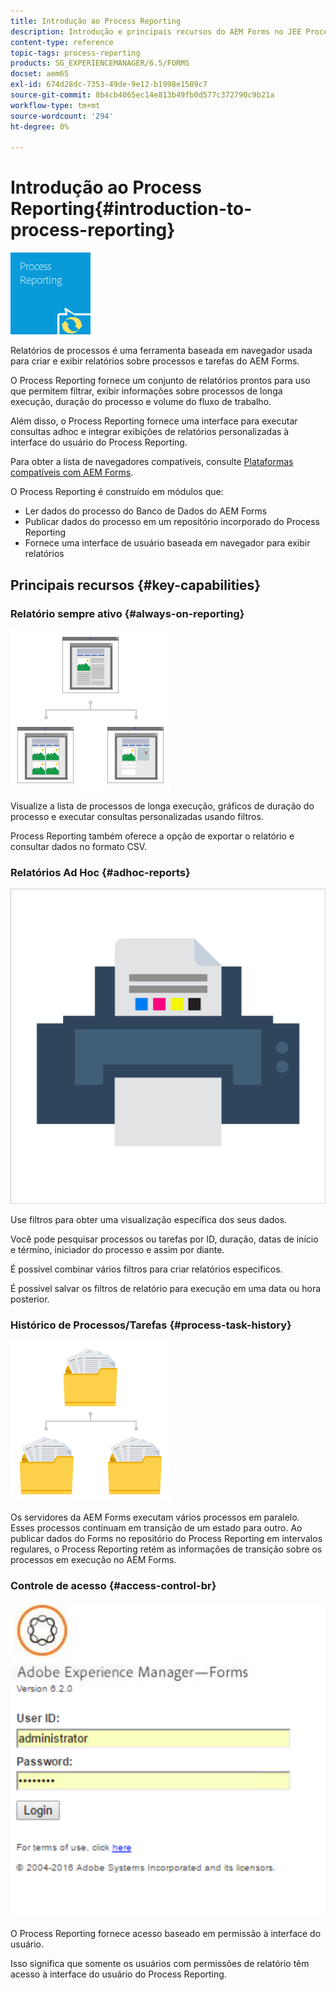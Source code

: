 ```yaml
---
title: Introdução ao Process Reporting
description: Introdução e principais recursos do AEM Forms no JEE Process Reporting
content-type: reference
topic-tags: process-reporting
products: SG_EXPERIENCEMANAGER/6.5/FORMS
docset: aem65
exl-id: 674d28dc-7353-49de-9e12-b1998e1509c7
source-git-commit: 8b4cb4065ec14e813b49fb0d577c372790c9b21a
workflow-type: tm+mt
source-wordcount: '294'
ht-degree: 0%

---
```


# Introdução ao Process Reporting{#introduction-to-process-reporting}

![relatório de processo](assets/process-reporting.png)

Relatórios de processos é uma ferramenta baseada em navegador usada para criar e exibir relatórios sobre processos e tarefas do AEM Forms.

O Process Reporting fornece um conjunto de relatórios prontos para uso que permitem filtrar, exibir informações sobre processos de longa execução, duração do processo e volume do fluxo de trabalho.

Além disso, o Process Reporting fornece uma interface para executar consultas adhoc e integrar exibições de relatórios personalizadas à interface do usuário do Process Reporting.

Para obter a lista de navegadores compatíveis, consulte [Plataformas compatíveis com AEM Forms](/help/forms/using/aem-forms-jee-supported-platforms.md).

O Process Reporting é construído em módulos que:

* Ler dados do processo do Banco de Dados do AEM Forms
* Publicar dados do processo em um repositório incorporado do Process Reporting
* Fornece uma interface de usuário baseada em navegador para exibir relatórios

## Principais recursos {#key-capabilities}

### Relatório sempre ativo {#always-on-reporting}

![gerenciamento de site](assets/site-management.png)

Visualize a lista de processos de longa execução, gráficos de duração do processo e executar consultas personalizadas usando filtros.

Process Reporting também oferece a opção de exportar o relatório e consultar dados no formato CSV.

### Relatórios Ad Hoc {#adhoc-reports}

![print-&amp;-color](assets/print-&-colour.png)

Use filtros para obter uma visualização específica dos seus dados.

Você pode pesquisar processos ou tarefas por ID, duração, datas de início e término, iniciador do processo e assim por diante.

É possível combinar vários filtros para criar relatórios específicos.

É possível salvar os filtros de relatório para execução em uma data ou hora posterior.

### Histórico de Processos/Tarefas {#process-task-history}

![gerenciamento de arquivos](assets/file-management.png)

Os servidores da AEM Forms executam vários processos em paralelo. Esses processos continuam em transição de um estado para outro. Ao publicar dados do Forms no repositório do Process Reporting em intervalos regulares, o Process Reporting retém as informações de transição sobre os processos em execução no AEM Forms.

### Controle de acesso {#access-control-br}

![sem título](assets/untitled.png)

O Process Reporting fornece acesso baseado em permissão à interface do usuário.

Isso significa que somente os usuários com permissões de relatório têm acesso à interface do usuário do Process Reporting.
